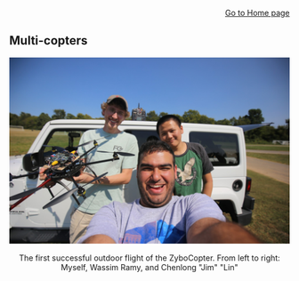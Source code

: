 <p align="right">
<a href="https://tjlw.github.io/">Go to Home page</a>
</p>

## Multi-copters

![HeaderImage](https://github.com/TJLW/tjlw.github.io/blob/master/Projects/Multicopters/Images/IMG_6135.jpg?raw=True)
<p align="center">
The first successful outdoor flight of the ZyboCopter. From left to right: Myself, Wassim Ramy, and Chenlong "Jim" "Lin"
</p>
